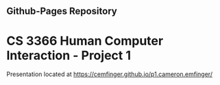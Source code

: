 ## Github-Pages Repository
# CS 3366 Human Computer Interaction - Project 1 
Presentation located at https://cemfinger.github.io/p1.cameron.emfinger/